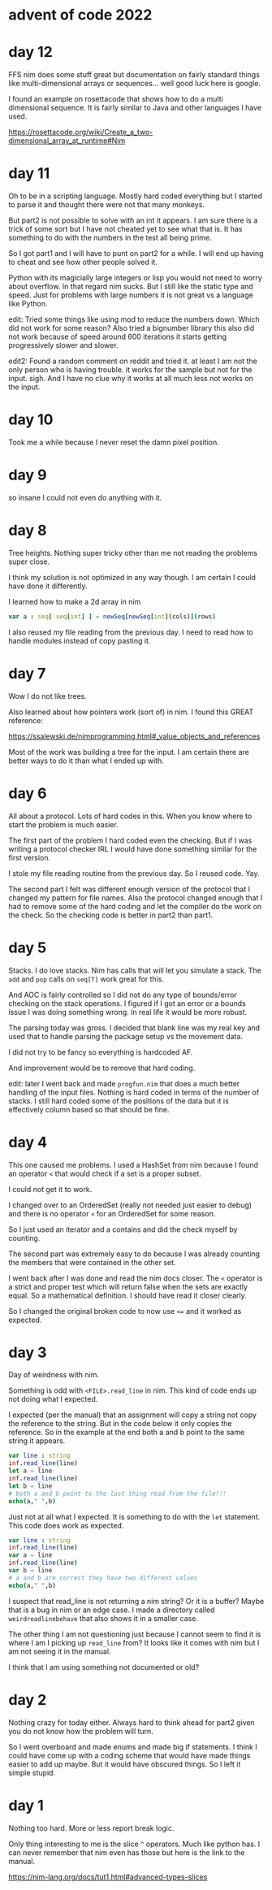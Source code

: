 # advent of code 2022

# day 12
FFS nim does some stuff great but documentation on fairly standard things like multi-dimensional arrays or sequences... well good luck here is google.

I found an example on rosettacode that shows how to do a multi dimensional sequence. It is fairly similar to Java and other languages I have used.

https://rosettacode.org/wiki/Create_a_two-dimensional_array_at_runtime#Nim




# day 11
Oh to be in a scripting language. Mostly hard coded everything but I started to parse it and thought there were not that many monkeys.

But part2 is not possible to solve with an int it appears. I am sure there is a trick of some sort but I have not cheated yet to see what that is. It has something to do with the numbers in the test all being prime.

So I got part1 and I will have to punt on part2 for a while. I will end up having to cheat and see how other people solved it.

Python with its magicially large integers or lisp you would not need to worry about overflow. In that regard nim sucks. But I still like the static type and speed. Just for problems with large numbers it is not great vs a language like Python.

edit: Tried some things like using mod to reduce the numbers down. Which did not work for some reason?
Also tried a bignumber library this also did not work because of speed around 600 iterations it starts getting progressively slower and slower.

edit2: Found a random comment on reddit and tried it. at least I am not the only person who is having trouble. it works for the sample but not for the input. sigh. And I have no clue why it works at all much less not works on the input.

# day 10
Took me a while because I never reset the damn pixel position.

# day 9
so insane I could not even do anything with it.

# day 8
Tree heights. Nothing super tricky other than me not reading the problems super close.

I think my solution is not optimized in any way though. I am certain I could have done it differently.

I learned how to make a 2d array in nim
```nim
var a : seq[ seq[int] ] = newSeq[newSeq[int](cols)](rows)
```
I also reused my file reading from the previous day. I need to read how to handle modules instead of copy pasting it.

# day 7
Wow I do not like trees.

Also learned about how pointers work (sort of) in nim. I found this GREAT reference:

https://ssalewski.de/nimprogramming.html#_value_objects_and_references

Most of the work was building a tree for the input. I am certain there are better ways to do it than what I ended up with.

# day 6
All about a protocol. Lots of hard codes in this. When you know where to start the problem is much easier.

The first part of the problem I hard coded even the checking. But if I was writing a protocol checker IRL I would have done something similar for the first version.

I stole my file reading routine from the previous day. So I reused code. Yay.

The second part I felt was different enough version of the protocol that I changed my pattern for file names.
Also the protocol changed enough that I had to remove some of the hard coding and let the compiler do the work on the check. So the checking code is better in part2 than part1.

# day 5
Stacks. I do love stacks. Nim has calls that will let you simulate a stack. The `add` and `pop` calls on `seq[T]` work great for this.

And AOC is fairly controlled so I did not do any type of bounds/error checking on the stack operations. I figured if I got an error or a bounds issue I was doing something wrong. In real life it would be more robust.

The parsing today was gross. I decided that blank line was my real key and used that to handle parsing the package setup vs the movement data.

I did not try to be fancy so everything is hardcoded AF.

And improvement would be to remove that hard coding.

edit: later I went back and made `progfun.nim` that does a much better handling of the input files. Nothing is hard coded in terms of the number of stacks. I still hard coded some of the positions of the data but it is effectively column based so that should be fine.

# day 4
This one caused me problems. I used a HashSet from nim because I found an operator `<` that would check if a set is a proper subset.

I could not get it to work.

I changed over to an OrderedSet (really not needed just easier to debug) and there is no operator `<` for an OrderedSet for some reason.

So I just used an iterator and a contains and did the check myself by counting.

The second part was extremely easy to do because I was already counting the members that were contained in the other set.

I went back after I was done and read the nim docs closer. The `<` operator is a strict and proper test which will return false when the sets are exactly equal. So a mathematical definition. I should have read it closer clearly.

So I changed the original broken code to now use `<=` and it worked as expected.

# day 3
Day of weirdness with nim.

Something is odd with `<FILE>.read_line` in nim. This kind of code ends up not doing what I expected.

I expected (per the manual) that an assignment will copy a string not copy the reference to the string. But in the code below it only copies the reference. So in the example at the end both a and b point to the same string it appears.

```nim
var line : string
inf.read_line(line)
let a = line
inf.read_line(line)
let b = line
# both a and b point to the last thing read from the file!!!
echo(a," ",b)
```
Just not at all what I expected. It is something to do with the `let` statement. This code does work as expected.

```nim
var line : string
inf.read_line(line)
var a = line
inf.read_line(line)
var b = line
# a and b are correct they have two different values
echo(a," ",b)
```
I suspect that read_line is not returning a nim string? Or it is a buffer? Maybe that is a bug in nim or an edge case. I made a directory called `weirdreadlinebehave` that also shows it in a smaller case.

The other thing I am not questioning just because I cannot seem to find it is where I am I picking up `read_line` from? It looks like it comes with nim but I am not seeing it in the manual.

I think that I am using something not documented or old?





# day 2
Nothing crazy for today either. Always hard to think ahead for part2 given you do not know how the problem will turn.

So I went overboard and made enums and made big if statements. I think I could have come up with a coding scheme that would have made things easier to add up maybe. But it would have obscured things. So I left it simple stupid.

# day 1
Nothing too hard. More or less report break logic.

Only thing interesting to me is the slice `^` operators. Much like python has. I can never remember that nim even has those but here is the link to the manual.

https://nim-lang.org/docs/tut1.html#advanced-types-slices


